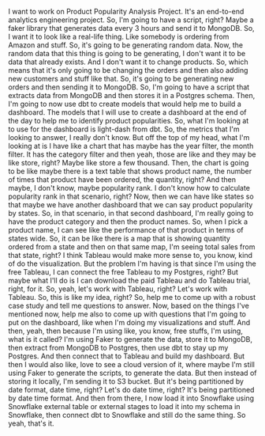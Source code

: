 I want to work on Product Popularity Analysis Project. It's an end-to-end analytics engineering project. So, I'm going to have a script, right? Maybe a faker library that generates data every 3 hours and send it to MongoDB. So, I want it to look like a real-life thing. Like somebody is ordering from Amazon and stuff. So, it's going to be generating random data. Now, the random data that this thing is going to be generating, I don't want it to be data that already exists. And I don't want it to change products. So, which means that it's only going to be changing the orders and then also adding new customers and stuff like that. So, it's going to be generating new orders and then sending it to MongoDB. So, I'm going to have a script that extracts data from MongoDB and then stores it in a Postgres schema. Then, I'm going to now use dbt to create models that would help me to build a dashboard. The models that I will use to create a dashboard at the end of the day to help me to identify product popularities. So, what I'm looking at to use for the dashboard is light-dash from dbt. So, the metrics that I'm looking to answer, I really don't know. But off the top of my head, what I'm looking at is I have like a chart that has maybe has the year filter, the month filter. It has the category filter and then yeah, those are like and they may be like store, right? Maybe like store a few thousand. Then, the chart is going to be like maybe there is a text table that shows product name, the number of times that product have been ordered, the quantity, right? And then maybe, I don't know, maybe popularity rank. I don't know how to calculate popularity rank in that scenario, right? Now, then we can have like states so that maybe we have another dashboard that we can say product popularity by states. So, in that scenario, in that second dashboard, I'm really going to have the product category and then the product names. So, when I pick a product name, I can see like the performance of that product in terms of states wide. So, it can be like there is a map that is showing quantity ordered from a state and then on that same map, I'm seeing total sales from that state, right? I think Tableau would make more sense to, you know, kind of do the visualization. But the problem I'm having is that since I'm using the free Tableau, I can connect the free Tableau to my Postgres, right? But maybe what I'll do is I can download the paid Tableau and do Tableau trial, right, for it. So, yeah, let's work with Tableau, right? Let's work with Tableau. So, this is like my idea, right? So, help me to come up with a robust case study and tell me questions to answer. Now, based on the things I've mentioned now, help me also to come up with questions that I'm going to put on the dashboard, like when I'm doing my visualizations and stuff. And then, yeah, then because I'm using like, you know, free stuffs, I'm using, what is it called? I'm using Faker to generate the data, store it to MongoDB, then extract from MongoDB to Postgres, then use dbt to stay up my Postgres. And then connect that to Tableau and build my dashboard. But then I would also like, love to see a cloud version of it, where maybe I'm still using Faker to generate the scripts, to generate the data. But then instead of storing it locally, I'm sending it to S3 bucket. But it's being partitioned by date format, date time, right? Let's do date time, right? It's being partitioned by date time format. And then from there, I now load it into Snowflake using Snowflake external table or external stages to load it into my schema in Snowflake, then connect dbt to Snowflake and still do the same thing. So yeah, that's it.